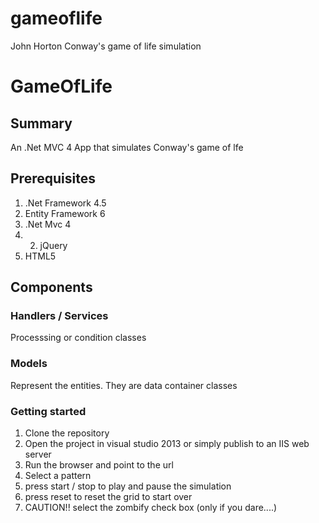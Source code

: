 # gameoflife
John Horton Conway's game of life simulation


# GameOfLife

## Summary
An .Net MVC 4 App that simulates Conway's game of lfe

## Prerequisites
1. .Net Framework 4.5 
2. Entity Framework 6
3. .Net Mvc 4
3. 2. jQuery
4. HTML5


## Components

### Handlers / Services
Processsing or condition classes

### Models
Represent the entities. They are data container classes


### Getting started
1. Clone the repository
2. Open the project in visual studio 2013 or simply publish to an IIS web server  
3. Run the browser and point to the url
4. Select a pattern
5. press start / stop to play and pause the simulation
6. press reset to reset the grid to start over
7. CAUTION!! select the zombify check box (only if you dare....)

